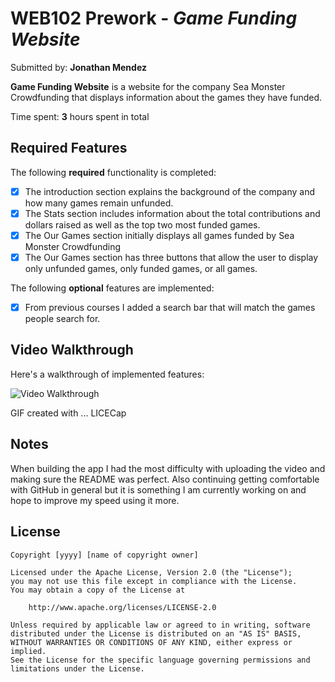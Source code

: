 # WEB102 Prework - *Game Funding Website*

Submitted by: **Jonathan Mendez**

**Game Funding Website** is a website for the company Sea Monster Crowdfunding that displays information about the games they have funded.

Time spent: **3** hours spent in total

## Required Features

The following **required** functionality is completed:

* [X] The introduction section explains the background of the company and how many games remain unfunded.
* [X] The Stats section includes information about the total contributions and dollars raised as well as the top two most funded games.
* [X] The Our Games section initially displays all games funded by Sea Monster Crowdfunding
* [X] The Our Games section has three buttons that allow the user to display only unfunded games, only funded games, or all games.

The following **optional** features are implemented:

* [X] From previous courses I added a search bar that will match the games people search for.
## Video Walkthrough

Here's a walkthrough of implemented features:

<img src='https://github.com/JMndz11/web102_prework/assets/143458932/3473aaf8-8fd3-44c0-a7aa-58485dbaa825' title='Video Walkthrough' width='' alt='Video Walkthrough' />


<!-- Replace this with whatever GIF tool you used! -->
GIF created with ...  LICECap
<!-- Recommended tools:
[Kap](https://getkap.co/) for macOS
[ScreenToGif](https://www.screentogif.com/) for Windows
[peek](https://github.com/phw/peek) for Linux. -->

## Notes

When building the app I had the most difficulty with uploading the video and making sure the README was perfect. Also continuing getting comfortable with GitHub in general but it is something I am currently working on and hope to improve my speed using it more.

## License

    Copyright [yyyy] [name of copyright owner]

    Licensed under the Apache License, Version 2.0 (the "License");
    you may not use this file except in compliance with the License.
    You may obtain a copy of the License at

        http://www.apache.org/licenses/LICENSE-2.0

    Unless required by applicable law or agreed to in writing, software
    distributed under the License is distributed on an "AS IS" BASIS,
    WITHOUT WARRANTIES OR CONDITIONS OF ANY KIND, either express or implied.
    See the License for the specific language governing permissions and
    limitations under the License.
